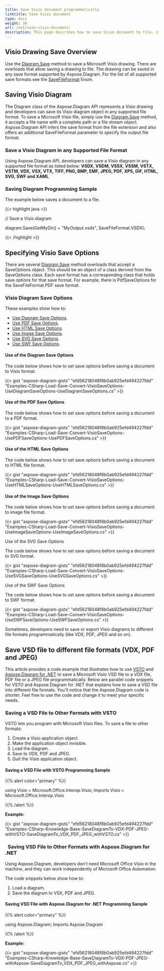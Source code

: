 ```yaml
---
title: Save Visio document programmatically
linktitle: Save Visio document
type: docs
weight: 30
url: /net/save-visio-document/
description: This page describes how to save Visio document to file, stream with Aspose.Diagram library.
---
```


## **Visio Drawing Save Overview**
Use the [Diagram.Save]() method to save a Microsoft Visio drawing. There are overloads that allow saving a drawing to file. The drawing can be saved in any save format supported by Aspose.Diagram. For the list of all supported save formats see the [SaveFileFormat]() Enum.
## **Saving Visio Diagram**
The Diagram class of the Aspose.Diagram API represents a Visio drawing and developers can save its Visio diagram object in any supported file format. To save a Microsoft Visio file, simply use the [Diagram.Save]() method, it accepts a file name with a complete path or a file stream object. Aspose.Diagram API infers the save format from the file extension and also offers an additional SaveFileFormat parameter to specify the output file format.
### **Save a Visio Diagram in any Supported File Format**
Using Aspose.Diagram API, developers can save a Visio diagram in any supported file format as listed below:
**VSDX, VSDM, VSSX, VSSM, VSTX, VSTM, VDX, VSX, VTX, TIFF, PNG, BMP, EMF, JPEG, PDF, XPS, GIF, HTML, SVG, SWF and XAML**
### **Saving Diagram Programming Sample**
The example below saves a document to a file.

{{< highlight java >}}

 // Save a Visio diagram

diagram.Save(GetMyDir() + "MyOutput.vsdx", SaveFileFormat.VSDX);

{{< /highlight >}}
## **Specifying Visio Save Options**
There are several [Diagram.Save]() method overloads that accept a SaveOptions object. This should be an object of a class derived from the SaveOptions class. Each save format has a corresponding class that holds save options for that save format. For example, there is PdfSaveOptions for the SaveFileFormat.PDF save format.
### **Visio Diagram Save Options**
These examples show how to:

- [Use Diagram Save Options](https://docs.aspose.com/diagram/net/save-visio-document/).
- [Use PDF Save Options](https://docs.aspose.com/diagram/net/save-visio-document/).
- [Use HTML Save Options](https://docs.aspose.com/diagram/net/save-visio-document/).
- [Use Image Save Options](https://docs.aspose.com/diagram/net/save-visio-document/).
- [Use SVG Save Options](https://docs.aspose.com/diagram/net/save-visio-document/).
- [Use SWF Save Options](https://docs.aspose.com/diagram/net/save-visio-document/).
#### **Use of the Diagram Save Options**
The code below shows how to set save options before saving a document to Visio format.

{{< gist "aspose-diagram-gists" "efd56218048f8b0ab925efd494227fdd" "Examples-CSharp-Load-Save-Convert-VisioSaveOptions-UseDiagramSaveOptions-UseDiagramSaveOptions.cs" >}}



#### **Use of the PDF Save Options**
The code below shows how to set save options before saving a document to a PDF format.

{{< gist "aspose-diagram-gists" "efd56218048f8b0ab925efd494227fdd" "Examples-CSharp-Load-Save-Convert-VisioSaveOptions-UsePDFSaveOptions-UsePDFSaveOptions.cs" >}}



#### **Use of the HTML Save Options**
The code below shows how to set save options before saving a document to HTML file format.

{{< gist "aspose-diagram-gists" "efd56218048f8b0ab925efd494227fdd" "Examples-CSharp-Load-Save-Convert-VisioSaveOptions-UseHTMLSaveOptions-UseHTMLSaveOptions.cs" >}}



#### **Use of the Image Save Options**
The code below shows how to set save options before saving a document to image file format.



{{< gist "aspose-diagram-gists" "efd56218048f8b0ab925efd494227fdd" "Examples-CSharp-Load-Save-Convert-VisioSaveOptions-UseImageSaveOptions-UseImageSaveOptions.cs" >}}


Use of the SVG Save Options

The code below shows how to set save options before saving a document to SVG format.

{{< gist "aspose-diagram-gists" "efd56218048f8b0ab925efd494227fdd" "Examples-CSharp-Load-Save-Convert-VisioSaveOptions-UseSVGSaveOptions-UseSVGSaveOptions.cs" >}}


Use of the SWF Save Options

The code below shows how to set save options before saving a document to SWF format.

{{< gist "aspose-diagram-gists" "efd56218048f8b0ab925efd494227fdd" "Examples-CSharp-Load-Save-Convert-VisioSaveOptions-UseSWFSaveOptions-UseSWFSaveOptions.cs" >}}

Sometimes, developers need to save or export Visio diagrams to different file formats programmatically (like VDX, PDF, JPEG and so on).
## **Save VSD file to different file formats (VDX, PDF and JPEG)**
This article provides a code example that illustrates how to use [VSTO](/diagram/net/save-a-visio-drawing/) and [Aspose.Diagram for .NET](/diagram/net/save-a-visio-drawing/) to save a Microsoft Visio VSD file to a VDX file, PDF file or a JPEG file programmatically. Below are parallel code snippets for VSTO and Aspose.Diagram for .NET that explains how to save a VSD file into different file formats. You'll notice that the Aspose.Diagram code is shorter. Feel free to use the code and change it to meet your specific needs.
### **Saving a VSD File to Other Formats with VSTO**
VSTO lets you program with Microsoft Visio files. To save a file to other formats:

1. Create a Visio application object.
1. Make the application object invisible.
1. Load the diagram.
1. Save to VDX, PDF and JPEG.
1. Quit the Visio application object.
#### **Saving a VSD File with VSTO Programming Sample**
{{% alert color="primary" %}} 

using Visio = Microsoft.Office.Interop.Visio;
Imports Visio = Microsoft.Office.Interop.Visio

{{% /alert %}} 

**Example:**

{{< gist "aspose-diagram-gists" "efd56218048f8b0ab925efd494227fdd" "Examples-CSharp-Knowledge-Base-SaveDiagramTo-VDX-PDF-JPEG-withVSTO-SaveDiagramTo_VDX_PDF_JPEG_withVSTO.cs" >}}
### ` `**Saving VSD File to Other Formats with Aspose.Diagram for .NET**
Using Aspose.Diagram, developers don't need Microsoft Office Visio in the machine, and they can work independently of Microsoft Office Automation.

The code snippets below show how to:

1. Load a diagram.
1. Save the diagram to VSX, PDF and JPEG.
#### **Saving VSD File with Aspose.Diagram for .NET Programming Sample**
{{% alert color="primary" %}} 

using Aspose.Diagram;
Imports Aspose.Diagram

{{% /alert %}} 

**Example:**

{{< gist "aspose-diagram-gists" "efd56218048f8b0ab925efd494227fdd" "Examples-CSharp-Knowledge-Base-SaveDiagramTo-VDX-PDF-JPEG-withAspose-SaveDiagramTo_VDX_PDF_JPEG_withAspose.cs" >}}
